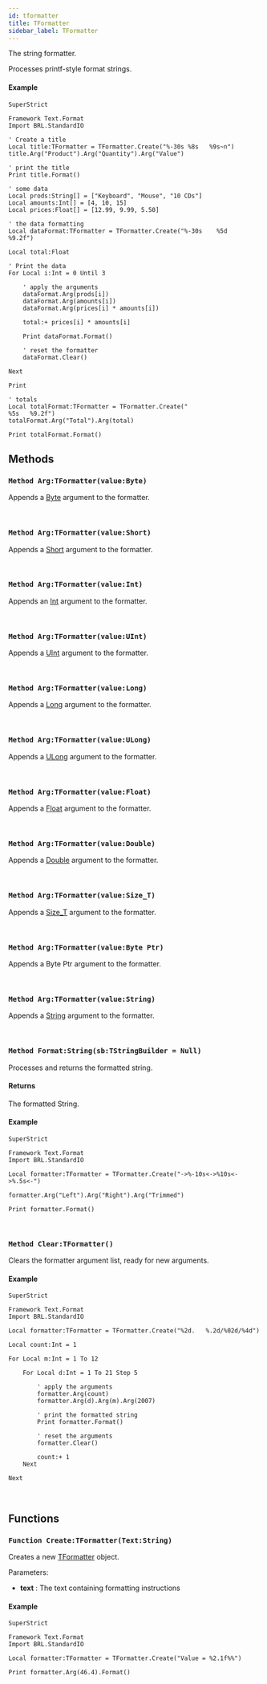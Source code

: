 ```yaml
---
id: tformatter
title: TFormatter
sidebar_label: TFormatter
---
```


The string formatter.


Processes printf-style format strings.


#### Example
```blitzmax
SuperStrict

Framework Text.Format
Import BRL.StandardIO

' Create a title
Local title:TFormatter = TFormatter.Create("%-30s %8s   %9s~n")
title.Arg("Product").Arg("Quantity").Arg("Value")

' print the title
Print title.Format()

' some data
Local prods:String[] = ["Keyboard", "Mouse", "10 CDs"]
Local amounts:Int[] = [4, 10, 15]
Local prices:Float[] = [12.99, 9.99, 5.50]

' the data formatting
Local dataFormat:TFormatter = TFormatter.Create("%-30s    %5d   %9.2f")

Local total:Float

' Print the data
For Local i:Int = 0 Until 3

	' apply the arguments
	dataFormat.Arg(prods[i])
	dataFormat.Arg(amounts[i])
	dataFormat.Arg(prices[i] * amounts[i])
	
	total:+ prices[i] * amounts[i]
	
	Print dataFormat.Format()
	
	' reset the formatter
	dataFormat.Clear()

Next

Print

' totals
Local totalFormat:TFormatter = TFormatter.Create("                                  %5s   %9.2f")
totalFormat.Arg("Total").Arg(total)

Print totalFormat.Format()
```
## Methods

### `Method Arg:TFormatter(value:Byte)`

Appends a [Byte](../../../brl/brl.blitz/#byte) argument to the formatter.

<br/>

### `Method Arg:TFormatter(value:Short)`

Appends a [Short](../../../brl/brl.blitz/#short) argument to the formatter.

<br/>

### `Method Arg:TFormatter(value:Int)`

Appends an [Int](../../../brl/brl.blitz/#int) argument to the formatter.

<br/>

### `Method Arg:TFormatter(value:UInt)`

Appends a [UInt](../../../brl/brl.blitz/#uint) argument to the formatter.

<br/>

### `Method Arg:TFormatter(value:Long)`

Appends a [Long](../../../brl/brl.blitz/#long) argument to the formatter.

<br/>

### `Method Arg:TFormatter(value:ULong)`

Appends a [ULong](../../../brl/brl.blitz/#ulong) argument to the formatter.

<br/>

### `Method Arg:TFormatter(value:Float)`

Appends a [Float](../../../brl/brl.blitz/#float) argument to the formatter.

<br/>

### `Method Arg:TFormatter(value:Double)`

Appends a [Double](../../../brl/brl.blitz/#double) argument to the formatter.

<br/>

### `Method Arg:TFormatter(value:Size_T)`

Appends a [Size_T](../../../brl/brl.blitz/#sizet) argument to the formatter.

<br/>

### `Method Arg:TFormatter(value:Byte Ptr)`

Appends a Byte Ptr argument to the formatter.

<br/>

### `Method Arg:TFormatter(value:String)`

Appends a [String](../../../brl/brl.blitz/#string) argument to the formatter.

<br/>

### `Method Format:String(sb:TStringBuilder = Null)`

Processes and returns the formatted string.

#### Returns
The formatted String.


#### Example
```blitzmax
SuperStrict

Framework Text.Format
Import BRL.StandardIO

Local formatter:TFormatter = TFormatter.Create("->%-10s<->%10s<->%.5s<-")

formatter.Arg("Left").Arg("Right").Arg("Trimmed")

Print formatter.Format()
```
<br/>

### `Method Clear:TFormatter()`

Clears the formatter argument list, ready for new arguments.

#### Example
```blitzmax
SuperStrict

Framework Text.Format
Import BRL.StandardIO

Local formatter:TFormatter = TFormatter.Create("%2d.   %.2d/%02d/%4d")

Local count:Int = 1

For Local m:Int = 1 To 12

	For Local d:Int = 1 To 21 Step 5
	
		' apply the arguments
		formatter.Arg(count)
		formatter.Arg(d).Arg(m).Arg(2007)
	
		' print the formatted string
		Print formatter.Format()
	
		' reset the arguments
		formatter.Clear()

		count:+ 1		
	Next

Next
```
<br/>

## Functions

### `Function Create:TFormatter(Text:String)`

Creates a new [TFormatter](../../../text/text.format/tformatter) object.

Parameters:
<ul>
<li><b>text</b> : The text containing formatting instructions</li>
</ul>


#### Example
```blitzmax
SuperStrict

Framework Text.Format
Import BRL.StandardIO

Local formatter:TFormatter = TFormatter.Create("Value = %2.1f%%")

Print formatter.Arg(46.4).Format()
```
<br/>

